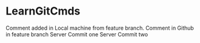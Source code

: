 # LearnGitCmds
Comment added in Local machine from feature branch.
Comment in Github in feature branch
Server Commit one
Server Commit two
